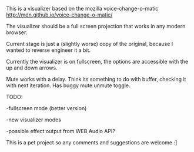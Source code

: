 This is a visualizer based on the mozilla voice-change-o-matic
http://mdn.github.io/voice-change-o-matic/

The visualizer should be a full screen projection that works in any modern browser.

Current stage is just a (slightly worse) copy of the original, because I wanted to reverse engineer it a bit.

Currently the visualizer is on fullscreen, the options are accessible with the up and down arrows.

Mute works with a delay. Think its something to do with buffer, checking it with next iteration.
Has buggy mute unmute toggle.

TODO:

-fullscreen mode (better version)

-new visualizer modes

-possible effect output from WEB Audio API?

This is a pet project so any comments and suggestions are welcome :]
